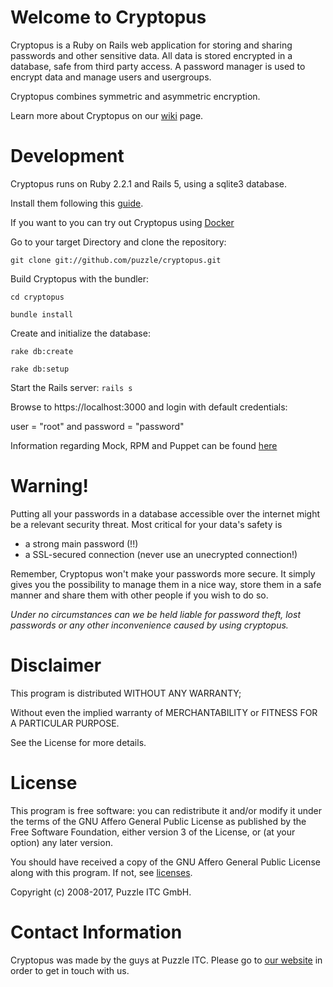 Welcome to Cryptopus
====================

Cryptopus is a Ruby on Rails web application for storing and sharing
passwords and other sensitive data. 
All data is stored encrypted in a database, safe from third party access. 
A password manager is used to encrypt data and manage users and usergroups.

Cryptopus combines symmetric and asymmetric encryption.

Learn more about Cryptopus on our [wiki](https://github.com/puzzle/cryptopus/wiki) page.

Development
============

Cryptopus runs on Ruby 2.2.1 and Rails 5, using a sqlite3 database.

Install them following this [guide](https://github.com/puzzle/cryptopus/wiki/System-Requirements).

If you want to you can try out Cryptopus using [Docker](https://github.com/puzzle/cryptopus/wiki/Test-Cryptopus-with-Docker)


Go to your target Directory and clone the repository:

`git clone git://github.com/puzzle/cryptopus.git`



Build Cryptopus with the bundler:

`cd cryptopus`

`bundle install`


Create and initialize the database:

`rake db:create`

`rake db:setup`


Start the Rails server:
`rails s`


Browse to https://localhost:3000
and login with default credentials:

user = "root" and password = "password"


Information regarding Mock, RPM and Puppet can be found [here](https://github.com/puzzle/cryptopus/wiki/Mock-and-RPM-and-Puppet)

Warning!
========

Putting all your passwords in a database accessible over the internet 
might be a relevant security threat. Most critical for your data's safety is

- a strong main password (!!)
- a SSL-secured connection (never use an unecrypted connection!)

Remember, Cryptopus won't make your passwords more secure.
It simply gives you the possibility to manage them in a nice way,
store them in a safe manner and share them with other people if you wish to do so.

*Under no circumstances can we be held liable for password theft,
lost passwords or any other inconvenience caused by using cryptopus.*

Disclaimer
==========

This program is distributed WITHOUT ANY WARRANTY;

Without even the implied warranty of MERCHANTABILITY
or FITNESS FOR A PARTICULAR PURPOSE. 

See the License for more details.

License
=======

This program is free software: you can redistribute it and/or modify it
under the terms of the GNU Affero General Public License as published by
the Free Software Foundation, either version 3 of the License, or (at
your option) any later version.


You should have received a copy of the GNU Affero General Public License
along with this program. If not, see
[licenses](http://www.gnu.org/licenses/).

Copyright (c) 2008-2017, Puzzle ITC GmbH.

Contact Information
===================

Cryptopus was made by the guys at Puzzle ITC. Please go to
[our website](http://www.puzzle.ch/) in order to get in touch
with us.
